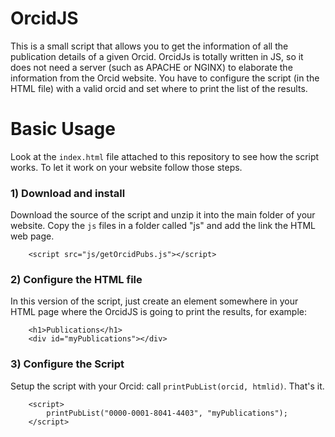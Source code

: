 # OrcidJS
This is a small script that allows you to get the information of all the publication details of a given Orcid.
OrcidJs is totally written in JS, so it does not need a server (such as APACHE or NGINX) to elaborate the information from the Orcid website.
You have to configure the script (in the HTML file) with a valid orcid and set where to print the list of the results. 

# Basic Usage
Look at the ```index.html``` file attached to this repository to see how the script works. 
To let it work on your website follow those steps.

### 1) Download and install
Download the source of the script and unzip it into the main folder of your website.
Copy the ```js``` files in a folder called "js" and add the link the HTML web page.
````
    <script src="js/getOrcidPubs.js"></script>
```` 

### 2) Configure the HTML file
In this version of the script, just create an element somewhere in your HTML page where the OrcidJS is going to print the results, for example:
````
    <h1>Publications</h1>
    <div id="myPublications"></div>
````

### 3) Configure the Script
Setup the script with your Orcid: call `````printPubList(orcid, htmlid)`````. That's it.  
```
    <script>
        printPubList("0000-0001-8041-4403", "myPublications");
    </script>
```
